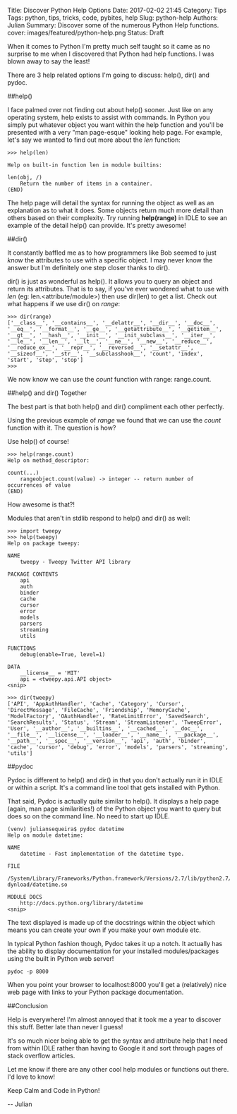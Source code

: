 Title: Discover Python Help Options
Date: 2017-02-02 21:45
Category: Tips
Tags: python, tips, tricks, code, pybites, help
Slug: python-help
Authors: Julian
Summary: Discover some of the numerous Python Help functions.
cover: images/featured/python-help.png
Status: Draft

When it comes to Python I'm pretty much self taught so it came as no surprise to me when I discovered that Python had help functions. I was blown away to say the least!

There are 3 help related options I'm going to discuss: help(), dir() and pydoc.

##help()

I face palmed over not finding out about help() sooner. Just like on any operating system, help exists to assist with commands. In Python you simply put whatever object you want within the help function and you'll be presented with a very "man page-esque" looking help page. For example, let's say we wanted to find out more about the *len* function: 

~~~~
>>> help(len)

Help on built-in function len in module builtins:

len(obj, /)
    Return the number of items in a container.
(END)

~~~~

The help page will detail the syntax for running the object as well as an explanation as to what it does. Some objects return much more detail than others based on their complexity. Try running **help(range)** in IDLE to see an example of the detail help() can provide. It's pretty awesome!


##dir()

It constantly baffled me as to how programmers like Bob seemed to just *know* the attributes to use with a specific object. I may never know the answer but I'm
definitely one step closer thanks to dir().

dir() is just as wonderful as help(). It allows you to query an object and return its attributes. That is to say, if you've ever wondered what to use with *len* (eg: len.<attribute/module>) then use dir(len) to get a list. Check out what happens if we use dir() on *range*:

~~~~
>>> dir(range)
['__class__', '__contains__', '__delattr__', '__dir__', '__doc__', '__eq__', '__format__', '__ge__', '__getattribute__', '__getitem__', '__gt__', '__hash__', '__init__', '__init_subclass__', '__iter__', '__le__', '__len__', '__lt__', '__ne__', '__new__', '__reduce__', '__reduce_ex__', '__repr__', '__reversed__', '__setattr__', '__sizeof__', '__str__', '__subclasshook__', 'count', 'index', 'start', 'step', 'stop']
>>>
~~~~

We now know we can use the *count* function with range: range.count.


##help() and dir() Together

The best part is that both help() and dir() compliment each other perfectly.

Using the previous example of *range* we found that we can use the *count* function with it. The question is how?

Use help() of course!

~~~~
>>> help(range.count)
Help on method_descriptor:

count(...)
    rangeobject.count(value) -> integer -- return number of occurrences of value
(END)
~~~~

How awesome is that?!

Modules that aren't in stdlib respond to help() and dir() as well:

~~~~
>>> import tweepy
>>> help(tweepy)
Help on package tweepy:

NAME
    tweepy - Tweepy Twitter API library

PACKAGE CONTENTS
    api
    auth
    binder
    cache
    cursor
    error
    models
    parsers
    streaming
    utils

FUNCTIONS
    debug(enable=True, level=1)

DATA
    __license__ = 'MIT'
    api = <tweepy.api.API object>
<snip>

>>> dir(tweepy)
['API', 'AppAuthHandler', 'Cache', 'Category', 'Cursor', 'DirectMessage', 'FileCache', 'Friendship', 'MemoryCache', 'ModelFactory', 'OAuthHandler', 'RateLimitError', 'SavedSearch', 'SearchResults', 'Status', 'Stream', 'StreamListener', 'TweepError', 'User', '__author__', '__builtins__', '__cached__', '__doc__', '__file__', '__license__', '__loader__', '__name__', '__package__', '__path__', '__spec__', '__version__', 'api', 'auth', 'binder', 'cache', 'cursor', 'debug', 'error', 'models', 'parsers', 'streaming', 'utils']
~~~~


##pydoc

Pydoc is different to help() and dir() in that you don't actually run it in IDLE or within a script. It's a command line tool that gets installed with Python.

That said, Pydoc is actually quite similar to help(). It displays a help page (again, man page similarities!) of the Python object you want to query but does so on the command line. No need to start up IDLE.

~~~~
(venv) juliansequeira$ pydoc datetime
Help on module datetime:

NAME
    datetime - Fast implementation of the datetime type.

FILE
    /System/Library/Frameworks/Python.framework/Versions/2.7/lib/python2.7/lib-dynload/datetime.so

MODULE DOCS
    http://docs.python.org/library/datetime
<snip>
~~~~

The text displayed is made up of the docstrings within the object which means you can create your own if you make your own module etc.

In typical Python fashion though, Pydoc takes it up a notch. It actually has the ability to display documentation for your installed modules/packages using the built in Python web server!

~~~~
pydoc -p 8000
~~~~

When you point your browser to localhost:8000 you'll get a (relatively) nice web page with links to your Python package documentation.


##Conclusion

Help is everywhere! I'm almost annoyed that it took me a year to discover this stuff. Better late than never I guess!

It's so much nicer being able to get the syntax and attribute help that I need from within IDLE rather than having to Google it and sort through pages of stack overflow articles.

Let me know if there are any other cool help modules or functions out there. I'd love to know!

Keep Calm and Code in Python!

-- Julian
